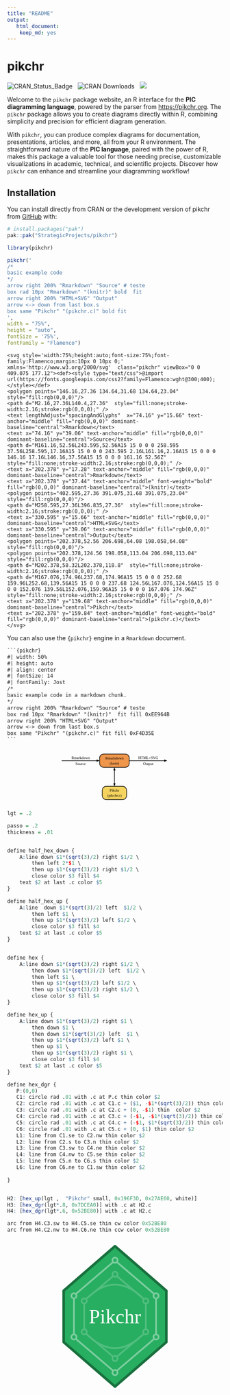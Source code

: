 ```yaml
---
title: "README"
output:
   html_document:
    keep_md: yes
---
```


<!-- README.md is generated from README.Rmd. Please edit that file -->



# pikchr

<!-- badges: start -->
![CRAN_Status_Badge](https://www.r-pkg.org/badges/version/pikchr) &nbsp; 
![CRAN Downloads](https://cranlogs.r-pkg.org/badges/grand-total/pikchr) &nbsp; 
![](https://img.shields.io/badge/devel%20version-1.0.0-blue.svg)
<!-- badges: end -->


Welcome to the `pikchr` package website, an R interface for the **PIC diagramming language**, powered by the parser from <https://pikchr.org>. The `pikchr` package allows you to create diagrams directly within R, combining simplicity and precision for efficient diagram generation.

With `pikchr`, you can produce complex diagrams for documentation, presentations, articles, and more, all from your R environment. The straightforward nature of the **PIC language**, paired with the power of R, makes this package a valuable tool for those needing precise, customizable visualizations in academic, technical, and scientific projects. Discover how `pikchr` can enhance and streamline your diagramming workflow!

## Installation

You can install directly from CRAN or the development version of pikchr from [GitHub](https://github.com/) with:

```r
# install.packages("pak")
pak::pak("StrategicProjects/pikchr")
```


``` r
library(pikchr)

pikchr('
/*
basic example code
*/
arrow right 200% "Rmarkdown" "Source" # teste
box rad 10px "Rmarkdown" "(knitr)" bold  fit
arrow right 200% "HTML+SVG" "Output" 
arrow <-> down from last box.s
box same "Pikchr" "(pikchr.c)" bold fit
',
width = "75%", 
height = "auto",
fontSize = '75%',
fontFamily = "Flamenco")
```


```{=html}
<svg style='width:75%;height:auto;font-size:75%;font-family:Flamenco;margin:10px 0 10px 0;' xmlns='http://www.w3.org/2000/svg'  class="pikchr" viewBox="0 0 409.075 177.12"><def><style type="text/css">@import url(https://fonts.googleapis.com/css2?family=Flamenco:wght@300;400);</style></def>
<polygon points="146.16,27.36 134.64,31.68 134.64,23.04" style="fill:rgb(0,0,0)"/>
<path d="M2.16,27.36L140.4,27.36"  style="fill:none;stroke-width:2.16;stroke:rgb(0,0,0);" />
<text lengthAdjust="spacingAndGlyphs"  x="74.16" y="15.66" text-anchor="middle" fill="rgb(0,0,0)" dominant-baseline="central">Rmarkdown</text>
<text x="74.16" y="39.06" text-anchor="middle" fill="rgb(0,0,0)" dominant-baseline="central">Source</text>
<path d="M161.16,52.56L243.595,52.56A15 15 0 0 0 258.595 37.56L258.595,17.16A15 15 0 0 0 243.595 2.16L161.16,2.16A15 15 0 0 0 146.16 17.16L146.16,37.56A15 15 0 0 0 161.16 52.56Z"  style="fill:none;stroke-width:2.16;stroke:rgb(0,0,0);" />
<text x="202.378" y="17.28" text-anchor="middle" fill="rgb(0,0,0)" dominant-baseline="central">Rmarkdown</text>
<text x="202.378" y="37.44" text-anchor="middle" font-weight="bold" fill="rgb(0,0,0)" dominant-baseline="central">(knitr)</text>
<polygon points="402.595,27.36 391.075,31.68 391.075,23.04" style="fill:rgb(0,0,0)"/>
<path d="M258.595,27.36L396.835,27.36"  style="fill:none;stroke-width:2.16;stroke:rgb(0,0,0);" />
<text x="330.595" y="15.66" text-anchor="middle" fill="rgb(0,0,0)" dominant-baseline="central">HTML+SVG</text>
<text x="330.595" y="39.06" text-anchor="middle" fill="rgb(0,0,0)" dominant-baseline="central">Output</text>
<polygon points="202.378,52.56 206.698,64.08 198.058,64.08" style="fill:rgb(0,0,0)"/>
<polygon points="202.378,124.56 198.058,113.04 206.698,113.04" style="fill:rgb(0,0,0)"/>
<path d="M202.378,58.32L202.378,118.8"  style="fill:none;stroke-width:2.16;stroke:rgb(0,0,0);" />
<path d="M167.076,174.96L237.68,174.96A15 15 0 0 0 252.68 159.96L252.68,139.56A15 15 0 0 0 237.68 124.56L167.076,124.56A15 15 0 0 0 152.076 139.56L152.076,159.96A15 15 0 0 0 167.076 174.96Z"  style="fill:none;stroke-width:2.16;stroke:rgb(0,0,0);" />
<text x="202.378" y="139.68" text-anchor="middle" fill="rgb(0,0,0)" dominant-baseline="central">Pikchr</text>
<text x="202.378" y="159.84" text-anchor="middle" font-weight="bold" fill="rgb(0,0,0)" dominant-baseline="central">(pikchr.c)</text>
</svg>

```



You can also use the `{pikchr}` engine in a `Rmarkdown` document.


```` default
```{pikchr}
#| width: 50%
#| height: auto
#| align: center
#| fontSize: 14
#| fontFamily: Jost
/*
basic example code in a markdown chunk.
*/
arrow right 200% "Rmarkdown" "Source" # teste
box rad 10px "Rmarkdown" "(knitr)"  fit fill 0xEE964B
arrow right 200% "HTML+SVG" "Output" 
arrow <-> down from last box.s
box same "Pikchr" "(pikchr.c)" fit fill 0xF4D35E
```
````


<div class = "container_pikchr inline-svg  unnamed-chunk-5" style="text-align:center;"><svg style='width:50%;height:auto;font-size:14;font-family:Jost;margin:10px 0 10px 0;' xmlns='http://www.w3.org/2000/svg'  class="pikchr inline-svg  unnamed-chunk-5" viewBox="0 0 409.075 177.12"><def><style type="text/css">@import url(https://fonts.googleapis.com/css2?family=Jost:ital,wght@0,100;0,200;0,300;0,400;0,500;0,600;0,700;0,800;0,900;1,100;1,200;1,300;1,400;1,500;1,600;1,700;1,800;1,900);</style></def>
<polygon points="146.16,27.36 134.64,31.68 134.64,23.04" style="fill:rgb(0,0,0)"/>
<path d="M2.16,27.36L140.4,27.36"  style="fill:none;stroke-width:2.16;stroke:rgb(0,0,0);" />
<text lengthAdjust="spacingAndGlyphs"  x="74.16" y="15.66" text-anchor="middle" fill="rgb(0,0,0)" dominant-baseline="central">Rmarkdown</text>
<text x="74.16" y="39.06" text-anchor="middle" fill="rgb(0,0,0)" dominant-baseline="central">Source</text>
<path d="M161.16,52.56L243.595,52.56A15 15 0 0 0 258.595 37.56L258.595,17.16A15 15 0 0 0 243.595 2.16L161.16,2.16A15 15 0 0 0 146.16 17.16L146.16,37.56A15 15 0 0 0 161.16 52.56Z"  style="fill:rgb(238,150,75);stroke-width:2.16;stroke:rgb(0,0,0);" />
<text x="202.378" y="17.28" text-anchor="middle" fill="rgb(0,0,0)" dominant-baseline="central">Rmarkdown</text>
<text x="202.378" y="37.44" text-anchor="middle" fill="rgb(0,0,0)" dominant-baseline="central">(knitr)</text>
<polygon points="402.595,27.36 391.075,31.68 391.075,23.04" style="fill:rgb(0,0,0)"/>
<path d="M258.595,27.36L396.835,27.36"  style="fill:none;stroke-width:2.16;stroke:rgb(0,0,0);" />
<text x="330.595" y="15.66" text-anchor="middle" fill="rgb(0,0,0)" dominant-baseline="central">HTML+SVG</text>
<text x="330.595" y="39.06" text-anchor="middle" fill="rgb(0,0,0)" dominant-baseline="central">Output</text>
<polygon points="202.378,52.56 206.698,64.08 198.058,64.08" style="fill:rgb(0,0,0)"/>
<polygon points="202.378,124.56 198.058,113.04 206.698,113.04" style="fill:rgb(0,0,0)"/>
<path d="M202.378,58.32L202.378,118.8"  style="fill:none;stroke-width:2.16;stroke:rgb(0,0,0);" />
<path d="M171.125,174.96L233.63,174.96A15 15 0 0 0 248.63 159.96L248.63,139.56A15 15 0 0 0 233.63 124.56L171.125,124.56A15 15 0 0 0 156.125 139.56L156.125,159.96A15 15 0 0 0 171.125 174.96Z"  style="fill:rgb(244,211,94);stroke-width:2.16;stroke:rgb(0,0,0);" />
<text x="202.378" y="139.68" text-anchor="middle" fill="rgb(0,0,0)" dominant-baseline="central">Pikchr</text>
<text x="202.378" y="159.84" text-anchor="middle" fill="rgb(0,0,0)" dominant-baseline="central">(pikchr.c)</text>
</svg>
</div>



``` r
lgt = .2

passo = .2
thickness = .01


define half_hex_down { 
    A:line down $1*(sqrt(3)/2) right $1/2 \
        then left 2*$1 \
        then up $1*(sqrt(3)/2) right $1/2 \
        close color $3 fill $4
    text $2 at last .c color $5
}

define half_hex_up { 
    A:line  down $1*(sqrt(3)/2) left  $1/2 \
        then left $1 \
        then up $1*(sqrt(3)/2) left $1/2 \
        close color $3 fill $4
    text $2 at last .c color $5
}


define hex { 
    A:line down $1*(sqrt(3)/2) right $1/2 \
        then down $1*(sqrt(3)/2) left  $1/2 \
        then left $1 \
        then up $1*(sqrt(3)/2) left $1/2 \
        then up $1*(sqrt(3)/2) right $1/2 \
        close color $3 fill $4
}

define hex_up { 
    A:line down $1*(sqrt(3)/2) right $1 \
        then down $1 \
        then down $1*(sqrt(3)/2) left  $1 \
        then up $1*(sqrt(3)/2) left $1 \
        then up $1 \
        then up $1*(sqrt(3)/2) right $1 \
        close color $3 fill $4
    text $2 at last .c color $5
}

define hex_dgr {
   P:(0,0)
   C1: circle rad .01 with .c at P.c thin color $2
   C2: circle rad .01 with .c at C1.c + ($1, -$1*(sqrt(3)/2)) thin color $2
   C3: circle rad .01 with .c at C2.c + (0, -$1) thin  color $2
   C4: circle rad .01 with .c at C3.c + (-$1, -$1*(sqrt(3)/2)) thin color $2
   C5: circle rad .01 with .c at C4.c + (-$1, $1*(sqrt(3)/2)) thin color $2
   C6: circle rad .01 with .c at C5.c + (0, $1) thin color $2
   L1: line from C1.se to C2.nw thin color $2
   L2: line from C2.s to C3.n thin color $2
   L3: line from C3.sw to C4.ne thin color $2
   L4: line from C4.nw to C5.se thin color $2
   L5: line from C5.n to C6.s thin color $2
   L6: line from C6.ne to C1.sw thin color $2
   
}


H2: [hex_up(lgt ,  "Pikchr" small, 0x196F3D, 0x27AE60, white)]
H3: [hex_dgr(lgt*.8, 0x7DCEA0)] with .c at H2.c
H4: [hex_dgr(lgt*.6, 0x52BE80)] with .c at H2.c

arc from H4.C3.sw to H4.C5.se thin cw color 0x52BE80
arc from H4.C2.nw to H4.C6.ne thin ccw color 0x52BE80
```


<div class = "container_pikchr inline-svg  unnamed-chunk-6" style="text-align:center;"><svg style='width:50%;height:auto;font-size:;font-family:MonteCarlo;margin:10px 0 10px 0;' xmlns='http://www.w3.org/2000/svg'  class="pikchr inline-svg  unnamed-chunk-6" viewBox="0 0 60.48 81.5631"><def><style type="text/css">@import url(https://fonts.googleapis.com/css2?family=MonteCarlo:wght@400);</style></def>
<path d="M30.24,1.44L59.04,26.3815L59.04,55.1815L30.24,80.1231L1.44,55.1815L1.44,26.3815L30.24,1.44Z"  style="fill:rgb(39,174,96);stroke-width:1.44;stroke-linejoin:round;stroke:rgb(25,111,61);" />
<text lengthAdjust="spacingAndGlyphs"  x="30.24" y="40.7815" text-anchor="middle" fill="rgb(255,255,255)" font-size="80%" dominant-baseline="central">Pikchr</text>
<circle cx="30.24" cy="9.30831" r="1.44"  style="fill:none;stroke-width:0.9648;stroke:rgb(125,206,160);" />
<circle cx="53.28" cy="29.2615" r="1.44"  style="fill:none;stroke-width:0.9648;stroke:rgb(125,206,160);" />
<circle cx="53.28" cy="52.3015" r="1.44"  style="fill:none;stroke-width:0.9648;stroke:rgb(125,206,160);" />
<circle cx="30.24" cy="72.2548" r="1.44"  style="fill:none;stroke-width:0.9648;stroke:rgb(125,206,160);" />
<circle cx="7.2" cy="52.3015" r="1.44"  style="fill:none;stroke-width:0.9648;stroke:rgb(125,206,160);" />
<circle cx="7.2" cy="29.2615" r="1.44"  style="fill:none;stroke-width:0.9648;stroke:rgb(125,206,160);" />
<path d="M31.2582,10.3265L52.2618,28.2433"  style="fill:none;stroke-width:0.9648;stroke:rgb(125,206,160);" />
<path d="M53.28,30.7015L53.28,50.8615"  style="fill:none;stroke-width:0.9648;stroke:rgb(125,206,160);" />
<path d="M52.2618,53.3198L31.2582,71.2365"  style="fill:none;stroke-width:0.9648;stroke:rgb(125,206,160);" />
<path d="M29.2218,71.2365L8.21823,53.3198"  style="fill:none;stroke-width:0.9648;stroke:rgb(125,206,160);" />
<path d="M7.2,50.8615L7.2,30.7015"  style="fill:none;stroke-width:0.9648;stroke:rgb(125,206,160);" />
<path d="M8.21823,28.2433L29.2218,10.3265"  style="fill:none;stroke-width:0.9648;stroke:rgb(125,206,160);" />
<circle cx="30.24" cy="17.1766" r="1.44"  style="fill:none;stroke-width:0.9648;stroke:rgb(82,190,128);" />
<circle cx="47.52" cy="32.1415" r="1.44"  style="fill:none;stroke-width:0.9648;stroke:rgb(82,190,128);" />
<circle cx="47.52" cy="49.4215" r="1.44"  style="fill:none;stroke-width:0.9648;stroke:rgb(82,190,128);" />
<circle cx="30.24" cy="64.3865" r="1.44"  style="fill:none;stroke-width:0.9648;stroke:rgb(82,190,128);" />
<circle cx="12.96" cy="49.4215" r="1.44"  style="fill:none;stroke-width:0.9648;stroke:rgb(82,190,128);" />
<circle cx="12.96" cy="32.1415" r="1.44"  style="fill:none;stroke-width:0.9648;stroke:rgb(82,190,128);" />
<path d="M31.2582,18.1948L46.5018,31.1233"  style="fill:none;stroke-width:0.9648;stroke:rgb(82,190,128);" />
<path d="M47.52,33.5815L47.52,47.9815"  style="fill:none;stroke-width:0.9648;stroke:rgb(82,190,128);" />
<path d="M46.5018,50.4398L31.2582,63.3682"  style="fill:none;stroke-width:0.9648;stroke:rgb(82,190,128);" />
<path d="M29.2218,63.3682L13.9782,50.4398"  style="fill:none;stroke-width:0.9648;stroke:rgb(82,190,128);" />
<path d="M12.96,47.9815L12.96,33.5815"  style="fill:none;stroke-width:0.9648;stroke:rgb(82,190,128);" />
<path d="M13.9782,31.1233L29.2218,18.1948"  style="fill:none;stroke-width:0.9648;stroke:rgb(82,190,128);" />
<path d="M46.5018,50.4398Q30.24,66.7015 13.9782,50.4398"  style="fill:none;stroke-width:0.9648;stroke:rgb(82,190,128);" />
<path d="M46.5018,31.1233Q30.24,14.8615 13.9782,31.1233"  style="fill:none;stroke-width:0.9648;stroke:rgb(82,190,128);" />
</svg>
</div>
